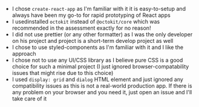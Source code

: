 - I chose `create-react-app` as I'm familiar with it it is easy-to-setup and
  always have been my go-to for rapid prototyping of React apps
- I usedinstalled `octokit` instead of `@octokit/core` which was recommended in
  the assessment exactly for no reason!
- I did not use prettier (or any other formatter) as I was the only developer on
  his project and project is a short-term develop project as well
- I chose to use styled-components as I'm familiar with it and I like the
  approach
- I chose not to use any UI/CSS library as I believe pure CSS is a good choice
  for such a minimal project (I just ignored browser-compatability issues that
  might rise due to this choice)
- I used `display: grid` and `dialog` HTML element and just ignored any
  compatibility issues as this is not a real-world production app. If there is
  any problem on your browser and you need it, just open an issue and I'll take
  care of it

